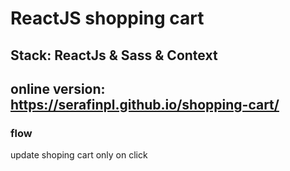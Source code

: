 # ReactJS shopping cart


## Stack: ReactJs & Sass & Context


## online version: https://serafinpl.github.io/shopping-cart/


### flow

update shoping cart only on click


